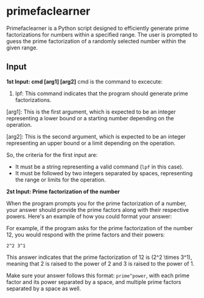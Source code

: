 # primefaclearner
Primefaclearner is a Python script designed to efficiently generate prime factorizations for numbers within a specified range. The user is prompted to guess the prime factorization of a randomly selected number within the given range.

## Input
**1st Input: cmd [arg1] [arg2]**
cmd is the command to excecute:
1. lpf: This command indicates that the program should generate prime factorizations.
  
[arg1]: This is the first argument, which is expected to be an integer representing a lower bound or a starting number depending on the operation.

[arg2]: This is the second argument, which is expected to be an integer representing an upper bound or a limit depending on the operation.

So, the criteria for the first input are:

- It must be a string representing a valid command (`lpf` in this case).
- It must be followed by two integers separated by spaces, representing the range or limits for the operation.

**2st Input: Prime factorization of the number**

When the program prompts you for the prime factorization of a number, your answer should provide the prime factors along with their respective powers. Here's an example of how you could format your answer:

For example, if the program asks for the prime factorization of the number 12, you would respond with the prime factors and their powers:

```
2^2 3^1
```

This answer indicates that the prime factorization of 12 is \(2^2 \times 3^1\), meaning that 2 is raised to the power of 2 and 3 is raised to the power of 1. 

Make sure your answer follows this format: `prime^power`, with each prime factor and its power separated by a space, and multiple prime factors separated by a space as well.
